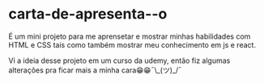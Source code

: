 # carta-de-apresenta--o
<p> É um mini projeto para me aprensetar e mostrar minhas habilidades com HTML e CSS tais como também mostrar meu conhecimento em js e react.</p>
<p> Vi a ideia desse projeto em um curso da udemy, então fiz algumas alterações pra ficar mais a minha cara😁😁¯\_(ツ)_/¯</p>
